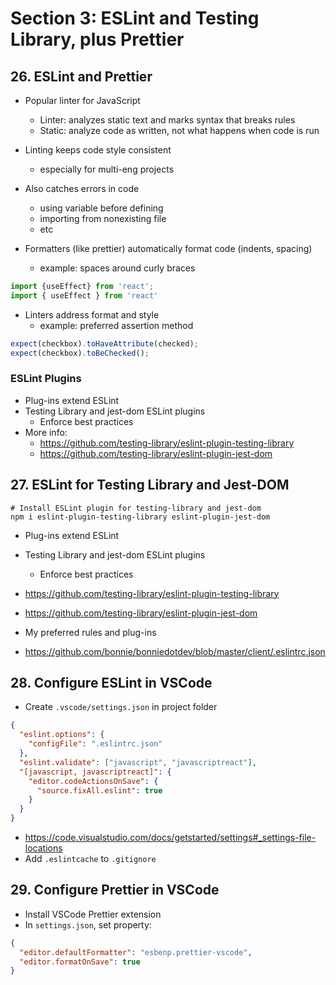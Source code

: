 # Section 3: ESLint and Testing Library, plus Prettier

## 26. ESLint and Prettier

- Popular linter for JavaScript
  - Linter: analyzes static text and marks syntax that breaks rules
  - Static: analyze code as written, not what happens when code is run
- Linting keeps code style consistent
  - especially for multi-eng projects
- Also catches errors in code
  - using variable before defining
  - importing from nonexisting file
  - etc

- Formatters (like prettier) automatically format code (indents, spacing)
  - example: spaces around curly braces

```javascript
import {useEffect} from 'react';
import { useEffect } from 'react'
```

- Linters address format and style
  - example: preferred assertion method

```javascript
expect(checkbox).toHaveAttribute(checked);
expect(checkbox).toBeChecked();
```

### ESLint Plugins

- Plug-ins extend ESLint
- Testing Library and jest-dom ESLint plugins
  - Enforce best practices
- More info:
  - https://github.com/testing-library/eslint-plugin-testing-library
  - https://github.com/testing-library/eslint-plugin-jest-dom

## 27. ESLint for Testing Library and Jest-DOM

```shell
# Install ESLint plugin for testing-library and jest-dom
npm i eslint-plugin-testing-library eslint-plugin-jest-dom
```

- Plug-ins extend ESLint
- Testing Library and jest-dom ESLint plugins
  - Enforce best practices
- https://github.com/testing-library/eslint-plugin-testing-library
- https://github.com/testing-library/eslint-plugin-jest-dom

- My preferred rules and plug-ins
- https://github.com/bonnie/bonniedotdev/blob/master/client/.eslintrc.json

## 28. Configure ESLint in VSCode

- Create `.vscode/settings.json` in project folder

```json
{
  "eslint.options": {
    "configFile": ".eslintrc.json"
  },
  "eslint.validate": ["javascript", "javascriptreact"],
  "[javascript, javascriptreact]": {
    "editor.codeActionsOnSave": {
      "source.fixAll.eslint": true
    }
  }
}
```

- https://code.visualstudio.com/docs/getstarted/settings#_settings-file-locations
- Add `.eslintcache` to `.gitignore`

## 29. Configure Prettier in VSCode

- Install VSCode Prettier extension
- In `settings.json`, set property:

```json
{
  "editor.defaultFormatter": "esbenp.prettier-vscode",
  "editor.formatOnSave": true
}
```
